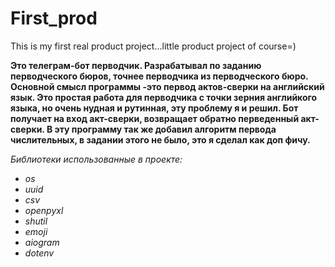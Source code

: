 # First_prod
This is my first real product project…little product project of course=)

<b>Это телеграм-бот перводчик.
Разрабатывал по заданию перводческого бюров, точнее перводчика из перводческого бюро.
Основной смысл программы -это первод актов-сверки на английский язык.
Это простая работа для перводчика с точки зерния английкого языка, но очень нудная и рутинная,
эту проблему я и решил. Бот получает на вход акт-сверки, возвращает обратно перведенный акт-сверки.
В эту программу так же добавил алгоритм первода числительных, в задании этого не было, это я сделал как доп фичу.</b>

<i>
  Библиотеки использованные в проекте:
  
  <ul>
    <li>os</li>
    <li>uuid</li>
    <li>csv</li>
    <li>openpyxl</li>
    <li>shutil</li>
    <li>emoji</li>
    <li>aiogram</li>
    <li>dotenv</li>
  </ul>
</i>
